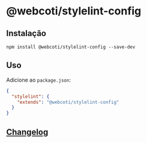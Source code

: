 # @webcoti/stylelint-config

## Instalação

```console
npm install @webcoti/stylelint-config --save-dev
```

## Uso

Adicione ao `package.json`:

```json
{
  "stylelint": {
    "extends": "@webcoti/stylelint-config"
  }
}
```

## [Changelog](CHANGELOG.md)
